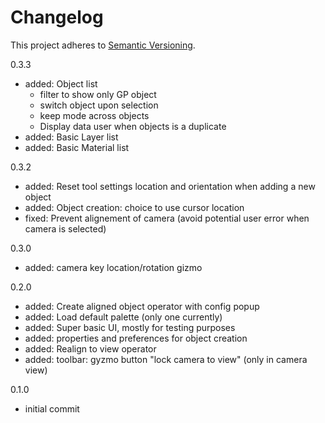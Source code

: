 # Changelog

This project adheres to [Semantic Versioning](https://semver.org/spec/v2.0.0.html).

0.3.3

- added: Object list
    - filter to show only GP object 
    - switch object upon selection
    - keep mode across objects
    - Display data user when objects is a duplicate 
- added: Basic Layer list
- added: Basic Material list


0.3.2

- added: Reset tool settings location and orientation when adding a new object
- added: Object creation: choice to use cursor location 
- fixed: Prevent alignement of camera (avoid potential user error when camera is selected)

0.3.0

- added: camera key location/rotation gizmo

0.2.0

- added: Create aligned object operator with config popup
- added: Load default palette (only one currently)
- added: Super basic UI, mostly for testing purposes
- added: properties and preferences for object creation
- added: Realign to view operator
- added: toolbar: gyzmo button "lock camera to view" (only in camera view)

0.1.0

- initial commit


<!--
Added: for new features.
Changed: for changes in existing functionality.
Deprecated: for soon-to-be removed features.
Removed: for now removed features.
Fixed: for any bug fixes.
Security: in case of vulnerabilities.
-->